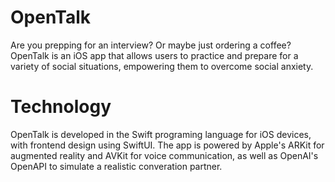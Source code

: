 # OpenTalk
Are you prepping for an interview? Or maybe just ordering a coffee? OpenTalk is an iOS app that allows users to practice and prepare for a variety of social situations, empowering them to overcome social anxiety.

# Technology
OpenTalk is developed in the Swift programing language for iOS devices, with frontend design using SwiftUI. The app is powered by Apple's ARKit for augmented reality and AVKit for voice communication, as well as OpenAI's OpenAPI to simulate a realistic converation partner.
